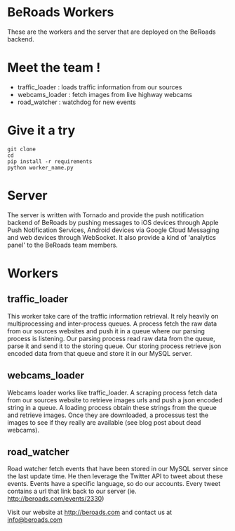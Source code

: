 BeRoads Workers
===============

These are the workers and the server that are deployed on the BeRoads backend.


# Meet the team !

* traffic_loader : loads traffic information from our sources
* webcams_loader : fetch images from live highway webcams
* road_watcher : watchdog for new events

# Give it a try

```
git clone
cd
pip install -r requirements
python worker_name.py
```

# Server

The server is written with Tornado and provide the push notification backend of BeRoads by pushing messages to iOS devices
through Apple Push Notification Services, Android devices via Google Cloud Messaging and web devices through WebSocket.
It also provide a kind of 'analytics panel' to the BeRoads team members.

# Workers

## traffic_loader

This worker take care of the traffic information retrieval. It rely heavily on multiprocessing and inter-process queues.
A process fetch the raw data from our sources websites and push it in a queue where our parsing process is listening.
Our parsing process read raw data from the queue, parse it and send it to the storing queue. Our storing process retrieve
json encoded data from that queue and store it in our MySQL server.


## webcams_loader

Webcams loader works like traffic_loader. A scraping process fetch data from our sources website to retrieve images urls and
push a json encoded string in a queue. A loading process obtain these strings from the queue and retrieve images.
Once they are downloaded, a processus test the images to see if they really are available (see blog post about dead webcams).

## road_watcher

Road watcher fetch events that have been stored in our MySQL server since the last update time. He then leverage the
Twitter API to tweet about these events. Events have a specific language, so do our accounts. Every tweet contains a
url that link back to our server (ie. http://beroads.com/events/2330)

Visit our website at http://beroads.com and contact us at info@beroads.com